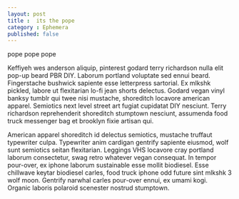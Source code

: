 ```yaml
---
layout: post
title :  its the pope
category : Ephemera
published: false
---
```

pope pope pope

Keffiyeh wes anderson aliquip, pinterest godard terry richardson nulla elit pop-up beard PBR DIY. Laborum portland voluptate sed ennui beard. Fingerstache bushwick sapiente esse letterpress sartorial. Ex mlkshk pickled, labore ut flexitarian lo-fi jean shorts delectus. Godard vegan vinyl banksy tumblr qui twee nisi mustache, shoreditch locavore american apparel. Semiotics next level street art fugiat cupidatat DIY nesciunt. Terry richardson reprehenderit shoreditch stumptown nesciunt, assumenda food truck messenger bag et brooklyn fixie artisan qui.

American apparel shoreditch id delectus semiotics, mustache truffaut typewriter culpa. Typewriter anim cardigan gentrify sapiente eiusmod, wolf sunt semiotics seitan flexitarian. Leggings VHS locavore cray portland laborum consectetur, swag retro whatever vegan consequat. In tempor pour-over, ex iphone laborum sustainable esse mollit biodiesel. Esse chillwave keytar biodiesel carles, food truck iphone odd future sint mlkshk 3 wolf moon. Gentrify narwhal carles pour-over ennui, ex umami kogi. Organic laboris polaroid scenester nostrud stumptown.